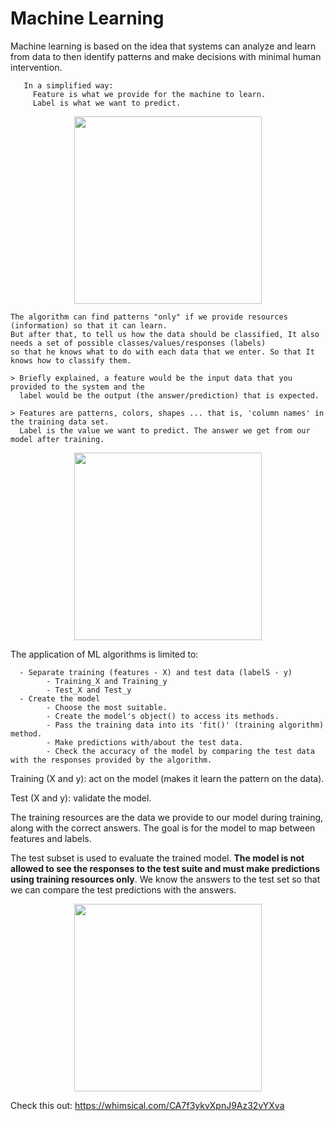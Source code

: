 # Machine Learning

Machine learning is based on the idea that systems can analyze and learn from data to then identify patterns and make decisions
with minimal human intervention.

       In a simplified way:
         Feature is what we provide for the machine to learn.
         Label is what we want to predict.

<p align="center">
<img  height="300" src="https://github.com/pauloreis-ds/Paulo-Reis-Ciencia-de-dados/blob/master/3%20-%20An%C3%A1lise%20de%20dados%20(com%20Machine%20Learning)%20-%20Data%20Analysis%20(Machine%20Learning)/just_images/feature_label2.png">
</p>


    The algorithm can find patterns "only" if we provide resources (information) so that it can learn. 
    But after that, to tell us how the data should be classified, It also needs a set of possible classes/values/responses (labels)
    so that he knows what to do with each data that we enter. So that It knows how to classify them.

    > Briefly explained, a feature would be the input data that you provided to the system and the 
      label would be the output (the answer/prediction) that is expected.

    > Features are patterns, colors, shapes ... that is, 'column names' in the training data set.
      Label is the value we want to predict. The answer we get from our model after training.
      
      
<p align="center">
<img  height="300" src="https://github.com/pauloreis-ds/Paulo-Reis-Ciencia-de-dados/blob/master/3%20-%20An%C3%A1lise%20de%20dados%20(com%20Machine%20Learning)%20-%20Data%20Analysis%20(Machine%20Learning)/just_images/feature_label.png">
</p>

The application of ML algorithms is limited to:
      
      - Separate training (features - X) and test data (labelS - y)
            - Training_X and Training_y  
            - Test_X and Test_y  
      - Create the model
            - Choose the most suitable.
            - Create the model's object() to access its methods.
            - Pass the training data into its 'fit()' (training algorithm) method.
            - Make predictions with/about the test data.
            - Check the accuracy of the model by comparing the test data with the responses provided by the algorithm.
      

Training (X and y): act on the model (makes it learn the pattern on the data).

Test (X and y): validate the model.

The training resources are the data we provide to our model during training, along with the correct answers. The goal is for the model to map between features and labels.

The test subset is used to evaluate the trained model. **The model is not allowed to see the responses to the test suite and must make predictions using training resources only**.
We know the answers to the test set so that we can compare the test predictions with the answers.

<p align="center">
<img  height="300" src="https://github.com/pauloreis-ds/Paulo-Reis-Ciencia-de-dados/blob/master/3%20-%20An%C3%A1lise%20de%20dados%20(com%20Machine%20Learning)%20-%20Data%20Analysis%20(Machine%20Learning)/just_images/feature_label1.png">
</p>

Check this out: https://whimsical.com/CA7f3ykvXpnJ9Az32vYXva
